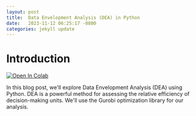 ```yaml
---
layout: post
title:  Data Envelopment Analysis (DEA) in Python
date:   2023-11-12 06:25:17 -0800
categories: jekyll update
---
```


# Introduction

<a target="_blank" href="https://colab.research.google.com/github/jordan-hay/jordan-hay.github.io/blob/main/docs/assets/Data_Envelopment_Analysis_(DEA)_Analysis_in_Python.ipynb
">
  <img src="https://colab.research.google.com/assets/colab-badge.svg" alt="Open In Colab"/>
</a>


In this blog post, we'll explore Data Envelopment Analysis (DEA) using Python. DEA is a powerful method for assessing the relative efficiency of decision-making units. We'll use the Gurobi optimization library for our analysis.

<div>                        <script type="text/javascript">window.PlotlyConfig = {MathJaxConfig: 'local'};</script>
        <script charset="utf-8" src="https://cdn.plot.ly/plotly-2.24.1.min.js"></script>                <div id="3d374b76-2a9a-460c-839a-c2386cbff790" class="plotly-graph-div" style="height:100%; width:100%;"></div>            <script type="text/javascript">                                    window.PLOTLYENV=window.PLOTLYENV || {};                                    if (document.getElementById("3d374b76-2a9a-460c-839a-c2386cbff790")) {                    Plotly.newPlot(                        "3d374b76-2a9a-460c-839a-c2386cbff790",                        [{"colorscale":[[0.0,"#440154"],[0.1111111111111111,"#482878"],[0.2222222222222222,"#3e4989"],[0.3333333333333333,"#31688e"],[0.4444444444444444,"#26828e"],[0.5555555555555556,"#1f9e89"],[0.6666666666666666,"#35b779"],[0.7777777777777778,"#6ece58"],[0.8888888888888888,"#b5de2b"],[1.0,"#fde725"]],"x":["Marketing","Equipment","Facility Space","Labor","Online Presence"],"y":[0,1,2,3,4,5,6,7,8,9,10,11,12,13,14,15,16,17,18,19,20,21,22,23,24,25,26,27,28,29,30,31,32,33,34,35,36,37,38,39,40,41,42,43,44,45,46,47,48,49,50,51,52,53,54,55,56,57,58,59,60,61,62,63,64,65,66,67,68,69],"z":[[2.8,5.5,2.8,2.8,2.8],[0.0,0.0,0.0,0.0,0.0],[0.0,0.0,0.0,0.0,0.0],[0.0,0.0,0.0,0.0,0.0],[0.0,0.0,0.0,0.0,0.0],[9.4,9.4,26.8,9.8,13.8],[0.0,0.0,0.0,0.0,0.0],[0.0,0.0,0.0,0.0,0.0],[1.2,1.2,13.9,1.2,1.2],[54.0,12.2,12.2,12.2,12.2],[0.0,0.0,0.0,0.0,0.0],[0.0,0.0,0.0,0.0,0.0],[0.0,0.0,0.0,0.0,0.0],[0.0,0.0,0.0,0.0,0.0],[25.8,25.8,25.8,25.8,39.5],[22.2,22.2,46.2,53.4,34.9],[38.4,11.4,34.9,11.4,40.4],[0.5,0.5,28.4,18.2,0.5],[0.0,0.0,0.0,0.0,0.0],[71.5,25.0,38.3,49.7,25.0],[0.0,0.0,0.0,0.0,0.0],[0.0,0.0,0.0,0.0,0.0],[56.4,4.1,4.1,44.6,4.1],[66.2,17.2,62.4,51.6,24.0],[0.0,0.0,0.0,0.0,0.0],[6.5,6.5,6.5,43.3,22.0],[15.1,16.0,34.4,38.9,15.1],[11.4,11.4,11.4,17.9,19.6],[16.0,16.0,23.8,41.0,32.1],[0.0,0.0,0.0,0.0,0.0],[0.0,0.0,0.0,0.0,0.0],[0.0,0.0,0.0,0.0,0.0],[0.0,0.0,0.0,0.0,0.0],[56.5,11.1,11.1,12.1,11.1],[0.0,0.0,0.0,0.0,0.0],[8.6,8.6,21.7,13.3,8.6],[0.0,0.0,0.0,0.0,0.0],[7.4,7.4,7.4,7.4,19.0],[51.9,13.2,56.5,52.9,13.2],[21.5,21.5,21.5,34.8,26.1],[0.0,0.0,0.0,0.0,0.0],[0.0,0.0,0.0,0.0,0.0],[23.0,11.2,37.9,39.2,11.2],[42.6,20.1,11.1,29.5,11.1],[4.4,6.1,4.4,24.4,4.4],[0.0,0.0,0.0,0.0,0.0],[33.4,19.3,14.2,22.3,14.2],[0.0,0.0,0.0,0.0,0.0],[8.3,14.1,1.9,1.9,1.9],[4.6,4.6,4.6,38.7,4.6],[21.4,16.7,16.7,16.7,18.9],[40.0,14.9,26.6,14.9,26.1],[16.5,7.9,35.8,12.9,7.9],[87.8,2.9,46.0,64.2,2.9],[0.0,0.0,0.0,0.0,0.0],[64.3,6.4,19.2,13.9,25.7],[53.4,26.8,56.0,27.4,49.4],[42.9,15.2,41.1,15.2,15.2],[11.0,10.6,10.6,10.6,10.6],[40.7,11.4,53.2,11.4,53.8],[0.0,0.0,0.0,0.0,0.0],[10.1,10.1,10.1,10.9,62.2],[4.6,4.6,4.6,41.5,4.6],[0.0,0.0,0.0,0.0,0.0],[66.3,27.5,66.1,27.5,34.6],[0.1,0.1,0.1,0.1,0.1],[46.0,17.7,53.9,17.7,38.4],[30.0,18.1,43.0,18.1,37.6],[26.4,6.4,42.3,30.4,6.4],[3.3,3.3,48.4,37.9,3.3]],"type":"heatmap"}],                        {"template":{"data":{"histogram2dcontour":[{"type":"histogram2dcontour","colorbar":{"outlinewidth":0,"ticks":""},"colorscale":[[0.0,"#0d0887"],[0.1111111111111111,"#46039f"],[0.2222222222222222,"#7201a8"],[0.3333333333333333,"#9c179e"],[0.4444444444444444,"#bd3786"],[0.5555555555555556,"#d8576b"],[0.6666666666666666,"#ed7953"],[0.7777777777777778,"#fb9f3a"],[0.8888888888888888,"#fdca26"],[1.0,"#f0f921"]]}],"choropleth":[{"type":"choropleth","colorbar":{"outlinewidth":0,"ticks":""}}],"histogram2d":[{"type":"histogram2d","colorbar":{"outlinewidth":0,"ticks":""},"colorscale":[[0.0,"#0d0887"],[0.1111111111111111,"#46039f"],[0.2222222222222222,"#7201a8"],[0.3333333333333333,"#9c179e"],[0.4444444444444444,"#bd3786"],[0.5555555555555556,"#d8576b"],[0.6666666666666666,"#ed7953"],[0.7777777777777778,"#fb9f3a"],[0.8888888888888888,"#fdca26"],[1.0,"#f0f921"]]}],"heatmap":[{"type":"heatmap","colorbar":{"outlinewidth":0,"ticks":""},"colorscale":[[0.0,"#0d0887"],[0.1111111111111111,"#46039f"],[0.2222222222222222,"#7201a8"],[0.3333333333333333,"#9c179e"],[0.4444444444444444,"#bd3786"],[0.5555555555555556,"#d8576b"],[0.6666666666666666,"#ed7953"],[0.7777777777777778,"#fb9f3a"],[0.8888888888888888,"#fdca26"],[1.0,"#f0f921"]]}],"heatmapgl":[{"type":"heatmapgl","colorbar":{"outlinewidth":0,"ticks":""},"colorscale":[[0.0,"#0d0887"],[0.1111111111111111,"#46039f"],[0.2222222222222222,"#7201a8"],[0.3333333333333333,"#9c179e"],[0.4444444444444444,"#bd3786"],[0.5555555555555556,"#d8576b"],[0.6666666666666666,"#ed7953"],[0.7777777777777778,"#fb9f3a"],[0.8888888888888888,"#fdca26"],[1.0,"#f0f921"]]}],"contourcarpet":[{"type":"contourcarpet","colorbar":{"outlinewidth":0,"ticks":""}}],"contour":[{"type":"contour","colorbar":{"outlinewidth":0,"ticks":""},"colorscale":[[0.0,"#0d0887"],[0.1111111111111111,"#46039f"],[0.2222222222222222,"#7201a8"],[0.3333333333333333,"#9c179e"],[0.4444444444444444,"#bd3786"],[0.5555555555555556,"#d8576b"],[0.6666666666666666,"#ed7953"],[0.7777777777777778,"#fb9f3a"],[0.8888888888888888,"#fdca26"],[1.0,"#f0f921"]]}],"surface":[{"type":"surface","colorbar":{"outlinewidth":0,"ticks":""},"colorscale":[[0.0,"#0d0887"],[0.1111111111111111,"#46039f"],[0.2222222222222222,"#7201a8"],[0.3333333333333333,"#9c179e"],[0.4444444444444444,"#bd3786"],[0.5555555555555556,"#d8576b"],[0.6666666666666666,"#ed7953"],[0.7777777777777778,"#fb9f3a"],[0.8888888888888888,"#fdca26"],[1.0,"#f0f921"]]}],"mesh3d":[{"type":"mesh3d","colorbar":{"outlinewidth":0,"ticks":""}}],"scatter":[{"fillpattern":{"fillmode":"overlay","size":10,"solidity":0.2},"type":"scatter"}],"parcoords":[{"type":"parcoords","line":{"colorbar":{"outlinewidth":0,"ticks":""}}}],"scatterpolargl":[{"type":"scatterpolargl","marker":{"colorbar":{"outlinewidth":0,"ticks":""}}}],"bar":[{"error_x":{"color":"#2a3f5f"},"error_y":{"color":"#2a3f5f"},"marker":{"line":{"color":"#E5ECF6","width":0.5},"pattern":{"fillmode":"overlay","size":10,"solidity":0.2}},"type":"bar"}],"scattergeo":[{"type":"scattergeo","marker":{"colorbar":{"outlinewidth":0,"ticks":""}}}],"scatterpolar":[{"type":"scatterpolar","marker":{"colorbar":{"outlinewidth":0,"ticks":""}}}],"histogram":[{"marker":{"pattern":{"fillmode":"overlay","size":10,"solidity":0.2}},"type":"histogram"}],"scattergl":[{"type":"scattergl","marker":{"colorbar":{"outlinewidth":0,"ticks":""}}}],"scatter3d":[{"type":"scatter3d","line":{"colorbar":{"outlinewidth":0,"ticks":""}},"marker":{"colorbar":{"outlinewidth":0,"ticks":""}}}],"scattermapbox":[{"type":"scattermapbox","marker":{"colorbar":{"outlinewidth":0,"ticks":""}}}],"scatterternary":[{"type":"scatterternary","marker":{"colorbar":{"outlinewidth":0,"ticks":""}}}],"scattercarpet":[{"type":"scattercarpet","marker":{"colorbar":{"outlinewidth":0,"ticks":""}}}],"carpet":[{"aaxis":{"endlinecolor":"#2a3f5f","gridcolor":"white","linecolor":"white","minorgridcolor":"white","startlinecolor":"#2a3f5f"},"baxis":{"endlinecolor":"#2a3f5f","gridcolor":"white","linecolor":"white","minorgridcolor":"white","startlinecolor":"#2a3f5f"},"type":"carpet"}],"table":[{"cells":{"fill":{"color":"#EBF0F8"},"line":{"color":"white"}},"header":{"fill":{"color":"#C8D4E3"},"line":{"color":"white"}},"type":"table"}],"barpolar":[{"marker":{"line":{"color":"#E5ECF6","width":0.5},"pattern":{"fillmode":"overlay","size":10,"solidity":0.2}},"type":"barpolar"}],"pie":[{"automargin":true,"type":"pie"}]},"layout":{"autotypenumbers":"strict","colorway":["#636efa","#EF553B","#00cc96","#ab63fa","#FFA15A","#19d3f3","#FF6692","#B6E880","#FF97FF","#FECB52"],"font":{"color":"#2a3f5f"},"hovermode":"closest","hoverlabel":{"align":"left"},"paper_bgcolor":"white","plot_bgcolor":"#E5ECF6","polar":{"bgcolor":"#E5ECF6","angularaxis":{"gridcolor":"white","linecolor":"white","ticks":""},"radialaxis":{"gridcolor":"white","linecolor":"white","ticks":""}},"ternary":{"bgcolor":"#E5ECF6","aaxis":{"gridcolor":"white","linecolor":"white","ticks":""},"baxis":{"gridcolor":"white","linecolor":"white","ticks":""},"caxis":{"gridcolor":"white","linecolor":"white","ticks":""}},"coloraxis":{"colorbar":{"outlinewidth":0,"ticks":""}},"colorscale":{"sequential":[[0.0,"#0d0887"],[0.1111111111111111,"#46039f"],[0.2222222222222222,"#7201a8"],[0.3333333333333333,"#9c179e"],[0.4444444444444444,"#bd3786"],[0.5555555555555556,"#d8576b"],[0.6666666666666666,"#ed7953"],[0.7777777777777778,"#fb9f3a"],[0.8888888888888888,"#fdca26"],[1.0,"#f0f921"]],"sequentialminus":[[0.0,"#0d0887"],[0.1111111111111111,"#46039f"],[0.2222222222222222,"#7201a8"],[0.3333333333333333,"#9c179e"],[0.4444444444444444,"#bd3786"],[0.5555555555555556,"#d8576b"],[0.6666666666666666,"#ed7953"],[0.7777777777777778,"#fb9f3a"],[0.8888888888888888,"#fdca26"],[1.0,"#f0f921"]],"diverging":[[0,"#8e0152"],[0.1,"#c51b7d"],[0.2,"#de77ae"],[0.3,"#f1b6da"],[0.4,"#fde0ef"],[0.5,"#f7f7f7"],[0.6,"#e6f5d0"],[0.7,"#b8e186"],[0.8,"#7fbc41"],[0.9,"#4d9221"],[1,"#276419"]]},"xaxis":{"gridcolor":"white","linecolor":"white","ticks":"","title":{"standoff":15},"zerolinecolor":"white","automargin":true,"zerolinewidth":2},"yaxis":{"gridcolor":"white","linecolor":"white","ticks":"","title":{"standoff":15},"zerolinecolor":"white","automargin":true,"zerolinewidth":2},"scene":{"xaxis":{"backgroundcolor":"#E5ECF6","gridcolor":"white","linecolor":"white","showbackground":true,"ticks":"","zerolinecolor":"white","gridwidth":2},"yaxis":{"backgroundcolor":"#E5ECF6","gridcolor":"white","linecolor":"white","showbackground":true,"ticks":"","zerolinecolor":"white","gridwidth":2},"zaxis":{"backgroundcolor":"#E5ECF6","gridcolor":"white","linecolor":"white","showbackground":true,"ticks":"","zerolinecolor":"white","gridwidth":2}},"shapedefaults":{"line":{"color":"#2a3f5f"}},"annotationdefaults":{"arrowcolor":"#2a3f5f","arrowhead":0,"arrowwidth":1},"geo":{"bgcolor":"white","landcolor":"#E5ECF6","subunitcolor":"white","showland":true,"showlakes":true,"lakecolor":"white"},"title":{"x":0.05},"mapbox":{"style":"light"}}},"xaxis":{"tickfont":{"size":16,"family":"Arial, sans-serif","color":"black"},"title":{"text":"Attribute","font":{"size":16,"family":"Arial, sans-serif","color":"black"}}},"yaxis":{"tickfont":{"size":16,"family":"Arial, sans-serif","color":"black"},"title":{"text":"Unit","font":{"size":16,"family":"Arial, sans-serif","color":"black"}}},"title":{"text":"Improvement Opportunities - Input Attributes"}},                        {"responsive": true}                    )                };                            </script>        </div>

## Getting Started

Let's start by importing the necessary libraries and downloading the dataset.

```python
import gdown
gdown.download('https://raw.githubusercontent.com/jordan-hay/jordan-hay.github.io/main/docs/assets/dea_data.csv','file.csv',quiet=True)

!pip install gurobipy &>/dev/null

import pandas as pd
import gurobipy as gp
from gurobipy import GRB
import numpy as np
import matplotlib.pyplot as plt

# Load the dataset
df = pd.read_csv('file.csv')
df.head()
```

## Data Exploration

Now, let's explore the dataset and understand its structure.

```python
dfcols = list(df.columns)
input_df = df[dfcols[1:6]]
output_df = df[dfcols[6:10]]

# Display the first few rows of input and output data
input_df.head()
output_df.head()
```
## DEA Linear Program

In DEA linear programming, a set of key components form the foundation of the model. These components include decision variables, an objective function, and a set of constraints.

1. **Decision Variables:**
   The decision variables $$u_i$$ and $$v_j$$ play a crucial role in determining the weights assigned to each output and input, respectively. Here, $$u_i$$ represents the weight for output $$i$$, where $$i$$ ranges from 1 to the total number of outputs ($$\text{n_outputs}$$). Similarly, $$v_j$$ signifies the weight for input $$j$$, spanning from 1 to the total number of inputs ($$\text{n_inputs}$$). These variables encapsulate the essence of the model, as they are optimized to unveil the most efficient distribution of weights.

2. **Objective Function:**
   The objective of the model is encapsulated in the maximization task defined by the objective function:
   
$$
   \text{Maximize} \quad \sum_{i=1}^{\text{n_outputs}} O_ei \cdot u_{i}
   $$
   
This function aims to maximize the sum of the weighted outputs ($$O_i$$) for a specific unit, denoted as $$e$$. The weights ($$u_{i}$$) assigned to each output contribute to the overall efficiency score, emphasizing the optimization of the chosen unit's performance.

3. **Constraints:**
   The model operates within the bounds of a set of constraints, reflecting the inherent limitations and requirements. The constraints are defined as follows:
   
$$
   \sum_{i=1}^{\text{n_outputs}} O_{ki} \cdot u_i \leq \sum_{j=1}^{\text{n_inputs}} I_{kj} \cdot v_j ,\quad k = 1 \ldots K
 $$
   
$$
   \sum_{j=1}^{\text{n_inputs}} I_{ej} \cdot v_j = 1
 $$

$$
u_i \geq 0, \quad i = 1 \ldots \text{n_outputs} 
$$

$$
v_j \geq 0, \quad j = 1 \ldots \text{n_inputs} 
$$

   The first constraint ensures that the weighted sum of outputs for each unit ($$k$$) does not exceed the weighted sum of inputs. The second constraint guarantees that the total weighted sum of inputs for a specific unit ($$e$$) is equal to 1. These constraints form the operational boundaries of the model, guiding the optimization process toward realistic and meaningful solutions.

In summary, these components collectively shape the linear programming model, providing a structured framework for assessing and maximizing the efficiency of decision-making units in diverse applications.

## DEA Analysis

We'll perform DEA analysis on the dataset using Gurobi.

```python
# Convert dataframes to numpy arrays
inputs = input_df.values
outputs = output_df.values

# Number of decision-making units and variables
n_units, n_inputs = inputs.shape
n_outputs = outputs.shape[1]

storage=[]
for unit in range(n_units):
  # Create a model
  model = gp.Model("DEA")
  model.setParam('OutputFlag', 0)

  # Add decision variables
  u = model.addVars(n_outputs, vtype=GRB.CONTINUOUS, name="u",lb=0.0)
  v = model.addVars(n_inputs, vtype=GRB.CONTINUOUS, name="v",lb = 0.0)
  # Add objective function (to be minimized)
  model.setObjective(gp.quicksum(x*y for x,y in zip(outputs[unit],u.values()) ), GRB.MAXIMIZE)

  # Add constraints
  for input,output in zip(inputs,outputs):
      model.addConstr(gp.quicksum(x*y for x,y in zip(output,u.values()) ) <= gp.quicksum(x*y for x,y in zip(input,v.values()) ))

  model.addConstr(gp.quicksum(x*y for x,y in zip(inputs[unit],v.values()) ) == 1)
  # Solve the model
  model.optimize()
  if model.status==2:
    print('OPTIMAL')
  else:
    print('*****')

  sp=[constr.Pi for constr in model.getConstrs()][0:-1]

  efficientin=[]
  for i in range(n_inputs):
    efficientin.append(np.dot(sp,inputs[:,i]))

  efficientout=[]
  for i in range(n_outputs):
    efficientout.append(np.dot(sp,outputs[:,i]))


  for i in range(n_inputs):
    imp = np.round(np.abs((np.dot(sp,inputs[:,i])-inputs[unit,i])/inputs[unit,i])*100,1)
    storage.append((unit,input_cols[i],'input',imp))
  for i in range(n_outputs):
    imp = np.round(np.abs((np.dot(sp,outputs[:,i])-outputs[unit,i])/outputs[unit,i])*100,1)

    storage.append((unit,output_cols[i],'output',imp))
```

## Results

Let's visualize the improvement opportunities for input and output attributes.

```python
# Display improvement opportunities for output attributes
pvdf_output = pd.pivot_table(data=df_final[df_final.Type=='output'],index=['Unit'],columns=['Attribute'],values=['Improvement Opportunity'],aggfunc=np.sum)
pvdf_output.columns = pvdf_output.columns.droplevel()

# Visualize improvement opportunities for output attributes
import seaborn as sns
sns.heatmap(pvdf_output.values, xticklabels=output_cols, cmap='viridis')
plt.title("Improvement Opportunities - Output Attributes")
plt.ylabel('Unit')
plt.show()

# Display improvement opportunities for input attributes
pvdf_input = pd.pivot_table(data=df_final[df_final.Type=='input'],index=['Unit'],columns=['Attribute'],values=['Improvement Opportunity'],aggfunc=np.sum)
pvdf_input.columns = pvdf_input.columns.droplevel()

# Visualize improvement opportunities for input attributes
import seaborn as sns
sns.heatmap(pvdf_input.values, xticklabels=input_cols, cmap='viridis')
plt.title("Improvement Opportunities - Input Attributes")
plt.ylabel('Unit')
plt.show()
```

We use heatmaps to visualize the improvement opportunities for both input and output attributes across different units.

## Conclusion

In this blog post, we've covered the implementation of DEA analysis using Python and Gurobi. The provided code provides insights into the efficiency of decision-making units.